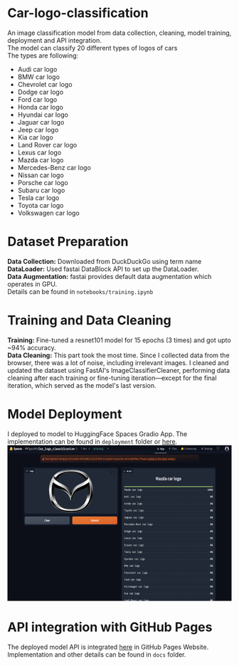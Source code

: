 # Car-logo-classification
An image classification model from data collection, cleaning, model training, deployment and API integration. <br/>
The model can classify 20 different types of logos of cars <br/>
The types are following: <br/>

* Audi car logo
* BMW car logo
* Chevrolet car logo
* Dodge car logo
* Ford car logo
* Honda car logo
* Hyundai car logo
* Jaguar car logo
* Jeep car logo
* Kia car logo
* Land Rover car logo
* Lexus car logo
* Mazda car logo
* Mercedes-Benz car logo
* Nissan car logo
* Porsche car logo
* Subaru car logo
* Tesla car logo
* Toyota car logo
* Volkswagen car logo

# Dataset Preparation
**Data Collection:** Downloaded from DuckDuckGo using term name <br/>
**DataLoader:** Used fastai DataBlock API to set up the DataLoader. <br/>
**Data Augmentation:** fastai provides default data augmentation which operates in GPU. <br/>
Details can be found in `notebooks/training.ipynb`

# Training and Data Cleaning
**Training:** Fine-tuned a resnet101 model for 15 epochs (3 times) and got upto ~94% accuracy. <br/>
**Data Cleaning:** This part took the most time. Since I collected data from the browser, there was a lot of noise, including irrelevant images. I cleaned and updated the dataset using FastAI's ImageClassifierCleaner, performing data cleaning after each training or fine-tuning iteration—except for the final iteration, which served as the model's last version. <br/>

# Model Deployment
I deployed to model to HuggingFace Spaces Gradio App. The implementation can be found in `deployment` folder or [here](https://huggingface.co/spaces/fayez94/Car_logo_classification). <br/>
<img src = "deployment/gradio_app.png" width="700" height="350">

# API integration with GitHub Pages
The deployed model API is integrated [here](https://fayez94.github.io/Car-logo-classification/logo_classification.html) in GitHub Pages Website. Implementation and other details can be found in `docs` folder.


